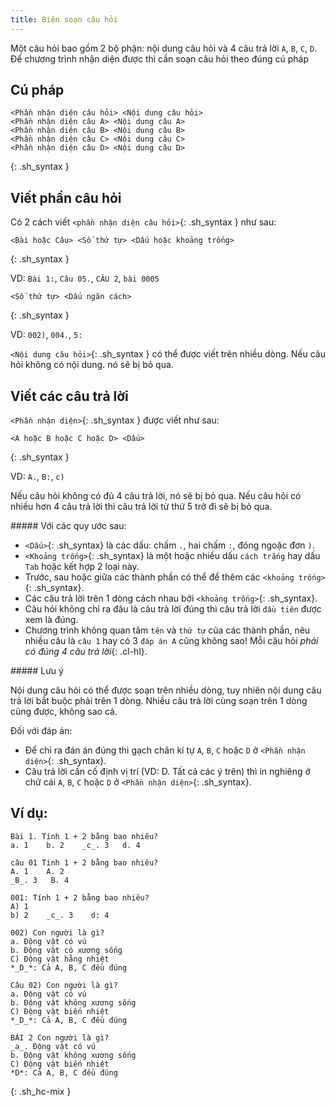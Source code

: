 ```yaml
---
title: Biên soạn câu hỏi
---
```


Một câu hỏi bao gồm 2 bộ phận: nội dung câu hỏi và 4 câu trả lời `A`, `B`, `C`, `D`. Để chương trình nhận diện được thì cần soạn câu hỏi theo đúng cú pháp

## Cú pháp

```
<Phần nhận diện câu hỏi> <Nội dung câu hỏi>
<Phần nhận diện câu A> <Nội dung câu A>
<Phần nhận diện câu B> <Nội dung câu B>
<Phần nhận diện câu C> <Nội dung câu C>
<Phần nhận diện câu D> <Nội dung câu D>
```
{: .sh_syntax }

## Viết phần câu hỏi

Có 2 cách viết `<phần nhận diện câu hỏi>`{: .sh_syntax }  như sau:

```
<Bài hoặc Câu> <Số thứ tự> <Dấu hoặc khoảng trống>
```
{: .sh_syntax }

VD: `Bài 1:`, `Câu 05.`, `CÂU 2`, `bài 0005`

```
<Số thứ tự> <Dấu ngăn cách>
```
{: .sh_syntax }

VD:  `002)`, `004.`, `5:`

`<Nội dung câu hỏi>`{: .sh_syntax } có thể được viết trên nhiều dòng. Nếu câu hỏi không có nội dung. nó sẽ bị bỏ qua.

## Viết các câu trả lời

`<Phần nhận diện>`{: .sh_syntax } được viết như sau:

```
<A hoặc B hoặc C hoặc D> <Dấu>
```
{: .sh_syntax }

VD: `A.`, `B:`, `c)`

Nếu câu hỏi không có đủ 4 câu trả lời, nó sẽ bị bỏ qua. Nếu câu hỏi có nhiều hơn 4 câu trả lời thì câu trả lời từ thứ 5 trở đi sẽ bị bỏ qua.

<div class="note">
##### Với các quy ước sau:

- `<Dấu>`{: .sh_syntax} là các dấu: chấm `.`, hai chấm `:`, đóng ngoặc đơn `)`.
- `<Khoảng trống>`{: .sh_syntax} là một hoặc nhiều dấu `cách trắng` hay dấu `Tab` hoặc kết hợp 2 loại này.
- Trước, sau hoặc giữa các thành phần có thể để thêm các `<khoảng trống>`{: .sh_syntax}.
- Các câu trả lời trên 1 dòng cách nhau bởi `<khoảng trống>`{: .sh_syntax}.
- Câu hỏi không chỉ ra đâu là câu trả lời đúng thì câu trả lời `đầu tiên` được xem là đúng.
- Chương trình không quan tâm `tên` và `thứ tự` của các thành phần, nêu nhiều câu là `câu 1` hay có 3 `đáp án A` cũng không sao! Mỗi câu hỏi _phải có đúng 4 câu trả lời_{: .cl-hl}.
</div>

<div class="note info">
##### Lưu ý

Nội dung câu hỏi có thể được soạn trên nhiều dòng, tuy nhiên nội dung câu trả lời bắt buộc phải trên 1 dòng. Nhiều câu trả lời cùng soạn trên 1 dòng cũng được, không sao cả.

Đối với đáp án:
- Để chỉ ra đán án đúng thì gạch chân kí tự `A`, `B`, `C` hoặc `D` ở `<Phần nhận diện>`{: .sh_syntax}.
- Câu trả lời cần cố định vị trí (VD: D. Tất cả các ý trên) thì in nghiêng ở chữ cái `A`, `B`, `C` hoặc `D` ở `<Phần nhận diện>`{: .sh_syntax}.
</div>

## Ví dụ:

```
Bài 1. Tính 1 + 2 bằng bao nhiêu?  
a. 1    b. 2    _c_. 3   d. 4

câu 01 Tính 1 + 2 bằng bao nhiêu?  
A. 1    A. 2  
_B_. 3   B. 4

001: Tính 1 + 2 bằng bao nhiêu?  
A) 1  
b) 2    _c_. 3    d: 4

002) Con người là gì?  
a. Động vật có vú  
b. Động vật có xương sống  
C) Động vật hằng nhiệt  
*_D_*: Cả A, B, C đều đúng

Câu 02) Con người là gì?  
a. Động vật có vú  
b. Động vật không xương sống  
C) Động vật biến nhiệt  
*_D_*: Cả A, B, C đều đúng

BÀI 2 Con người là gì?  
_a_. Động vật có vú  
b. Động vật không xương sống  
C) Động vật biến nhiệt  
*D*: Cả A, B, C đều đúng
```
{: .sh_hc-mix }